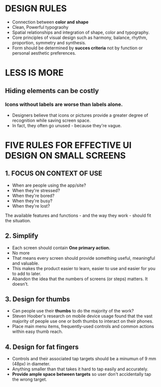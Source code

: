 # **DESIGN RULES**

- Connection between **color and shape**
- Clean, Powerful typograohy
- Spatial relationships and integration of shape, color and typography.
- Core principles of visual design such as harmony, balance, rhythm, proportion, symmetry and synthesis.
- Form should be determined by **succes criteria** not by function or personal aesthetic preferences.

# **LESS IS MORE**

## **Hiding elements can be costly**

### **Icons without labels are worse than labels alone.**

- Designers believe that icons or pictures provide a greater degree of recognition while saving screen space.
- In fact, they often go unused - because they're vague.

# **FIVE RULES FOR EFFECTIVE UI DESIGN ON SMALL SCREENS**

## **1. FOCUS ON CONTEXT OF USE**

- When are people using the app/site?
- When they're stressed?
- When they're bored?
- When they're busy?
- When they're lost?

The available features and functions - and the way they work - should fit the situation.

## **2. Simplify**

- Each screen should contain **One primary action.**
- No more
- That means every screen should provide something useful, meaningful and valuable.
- This makes the product easier to learn, easier to use and easier for you to add to later.
- Abandon the idea that the numbers of screens (or steps) matters. It doesn't.

## **3. Design for thumbs**

- Can people use their **thumbs** to do the majority of the work?
- Steven Hoober's research on mobile device usage found that the vast majority of people use one or both thumbs to interact on their phones.
- Place main menu items, frequently-used controls and common actions within easy thumb reach.

## **4. Design for fat fingers**

- Controls and their associated tap targets should be a minumun of 9 mm (48px) in diameter.
- Anything smaller than that takes it hard to tap easily and accurately.
- **Provide ample space between targets** so user don't accidentally tap the wrong target.

